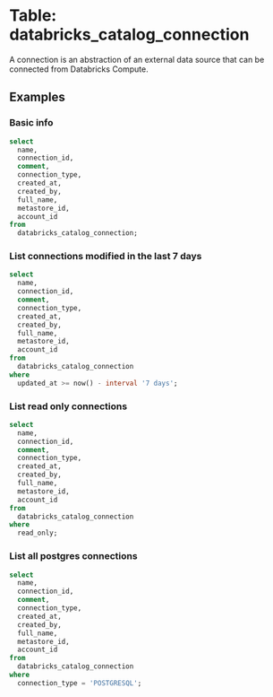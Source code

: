 # Table: databricks_catalog_connection

A connection is an abstraction of an external data source that can be connected from Databricks Compute.

## Examples

### Basic info

```sql
select
  name,
  connection_id,
  comment,
  connection_type,
  created_at,
  created_by,
  full_name,
  metastore_id,
  account_id
from
  databricks_catalog_connection;
```

### List connections modified in the last 7 days

```sql
select
  name,
  connection_id,
  comment,
  connection_type,
  created_at,
  created_by,
  full_name,
  metastore_id,
  account_id
from  
  databricks_catalog_connection
where
  updated_at >= now() - interval '7 days';
```

### List read only connections

```sql
select
  name,
  connection_id,
  comment,
  connection_type,
  created_at,
  created_by,
  full_name,
  metastore_id,
  account_id
from  
  databricks_catalog_connection
where
  read_only;
```

### List all postgres connections

```sql
select
  name,
  connection_id,
  comment,
  connection_type,
  created_at,
  created_by,
  full_name,
  metastore_id,
  account_id
from
  databricks_catalog_connection
where
  connection_type = 'POSTGRESQL';
```
